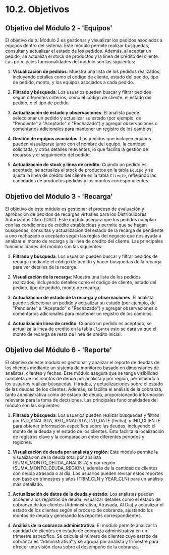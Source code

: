 # 10.2. Objetivos

## Objetivo del Módulo 2 - 'Equipos'

El objetivo de tu Módulo 2 es gestionar y visualizar los pedidos asociados a equipos dentro del sistema. Este módulo permite realizar búsquedas, consultar y actualizar el estado de los pedidos. Además, al aceptar un pedido, se actualiza el stock de productos y la línea de crédito del cliente. Las principales funcionalidades del módulo son las siguientes:

1. **Visualización de pedidos**: Muestra una lista de los pedidos realizados, incluyendo detalles como el código de cliente, estado del pedido, tipo de pedido, monto, y los equipos asociados a cada pedido.

2. **Filtrado y búsqueda**: Los usuarios pueden buscar y filtrar pedidos según diferentes criterios, como el código de cliente, el estado del pedido, o el tipo de pedido.

3. **Actualización de estado y observaciones**: El analista puede seleccionar un pedido y actualizar su estado (por ejemplo, de "Pendiente" a "Aceptado" o "Rechazado") y agregar observaciones o comentarios adicionales para mantener un registro de los cambios.

4. **Gestión de equipos asociados**: Los pedidos que incluyen equipos pueden visualizarse junto con el nombre del equipo, la cantidad solicitada, y otros detalles relevantes, lo que facilita la gestión de recursos y el seguimiento del pedido.

5. **Actualización de stock y línea de crédito**: Cuando un pedido es aceptado, se actualiza el stock de productos en la tabla `Equipo` y se ajusta la línea de crédito del cliente en la tabla `Cliente`, reflejando las cantidades de productos pedidas y los montos correspondientes.

## Objetivo del Módulo 3 - 'Recarga'

El objetivo de este módulo es gestionar el proceso de evaluación y aprobación de pedidos de recargas virtuales para los Distribuidores Autorizados Claro (DAC). Este módulo asegura que los pedidos cumplan con las condiciones de crédito establecidas y permite que se hagan busquedas, consultas y actualizacion del estado de la recarga de pendiente a uno rechazado o aceptado según las reglas del negocio que nos ayuda a analizar el monto de recarga y la linea de credito del cliente. Las principales funcionalidades del módulo son las siguientes:


1. **Filtrado y búsqueda**: Los usuarios pueden buscar y filtrar pedidos de recarga mediante el código de pedido y hacer busquedas de la recarga para ver detalles de la recarga.

2. **Visualización de la recarga**: Muestra una lista de los pedidos realizados, incluyendo detalles como el código de cliente, estado del pedido, tipo de pedido, monto de recarga.


3. **Actualización de estado de la recarga y observaciones**: El analista puede seleccionar un pedido y actualizar su estado (por ejemplo, de "Pendiente" a "Aceptado" o "Rechazado") y agregar observaciones o comentarios adicionales para mantener un registro de los cambios.

4. **Actualización línea de crédito**: Cuando un pedido es aceptado, se actualiza la linea de credito en la tabla `Cliente` esto se dara ya que el monto de recarga se resta de linea de credito inicial.



## Objetivo del Módulo 6 - 'Reporte'
El objetivo de este módulo es gestionar y analizar el reporte de deudas de los clientes mediante un sistema de monitoreo basado en dimensiones de analistas, clientes y fechas. Este módulo asegura que se tenga visibilidad completa de los montos de deuda por analista y por región, permitiendo a los usuarios realizar búsquedas, filtrados, y actualizaciones sobre el estado de las deudas de los clientes. Además, se facilita el análisis de la cobranza, tanto administrativa como de estado de deuda, proporcionando información relevante para la toma de decisiones. Las principales funcionalidades del módulo son las siguientes:

1. **Filtrado y búsqueda**: Los usuarios pueden realizar búsquedas y filtros por IND_ANALISTA, REG_ANALISTA, IND_DATE (fecha), y IND_CLIENTE para obtener información específica sobre las deudas, incluyendo el monto de la deuda y el estado de los clientes. Esto facilita la localización de registros clave y la comparación entre diferentes períodos y regiones.

2. **Visualización de deuda por analista y región**: Este módulo permite la visualización de la deuda total por analista (SUMA_MONTO_DEUDA_ANALISTA) y por región (SUMA_MONTO_DEUDA_REGION), además de la cantidad de clientes con deuda atrasada o al día. Los usuarios pueden revisar estos reportes con base en trimestres y años (TRIM_CLN y YEAR_CLN) para un análisis más detallado.

3. **Actualización de datos de la deuda y estado**: Los analistas pueden acceder a los registros de deuda, visualizar detalles como el estado de cobranza de los clientes (Administrativa, Atrasada, Al Día) y actualizar el estado de los clientes según el proceso de cobranza, ajustando los montos de deuda y generando los reportes correspondientes.

4. **Análisis de la cobranza administrativa**: El módulo permite analizar la cantidad de clientes en estado de cobranza administrativa en un trimestre específico. Se calcula el número de clientes cuyo estado de cobranza es “Administrativa” y se agrupa por analista y trimestre para ofrecer una visión clara sobre el desempeño de la cobranza.